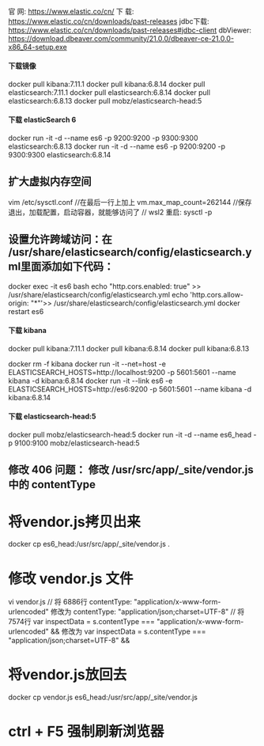 #### ################################################################################################
官    网: https://www.elastic.co/cn/
下    载: https://www.elastic.co/cn/downloads/past-releases
jdbc下载: https://www.elastic.co/cn/downloads/past-releases#jdbc-client
dbViewer: https://download.dbeaver.com/community/21.0.0/dbeaver-ce-21.0.0-x86_64-setup.exe

#### ################################################################################################
#### 下载镜像
docker pull kibana:7.11.1
docker pull kibana:6.8.14
docker pull elasticsearch:7.11.1
docker pull elasticsearch:6.8.14
docker pull elasticsearch:6.8.13
docker pull mobz/elasticsearch-head:5

#### 下载 elasticSearch 6 
docker run -it -d --name es6 -p 9200:9200 -p 9300:9300 elasticsearch:6.8.13
docker run -it -d --name es6 -p 9200:9200 -p 9300:9300 elasticsearch:6.8.14

## 扩大虚拟内存空间
vim /etc/sysctl.conf
//在最后一行上加上
vm.max_map_count=262144
//保存退出，加载配置，启动容器，就能够访问了
// wsl2 重启: sysctl -p

## 设置允许跨域访问：在 /usr/share/elasticsearch/config/elasticsearch.yml里面添加如下代码： 
docker exec -it es6 bash
echo "http.cors.enabled: true"    >> /usr/share/elasticsearch/config/elasticsearch.yml
echo 'http.cors.allow-origin: "*"'>> /usr/share/elasticsearch/config/elasticsearch.yml
docker restart es6

#### 下载 kibana
docker pull kibana:7.11.1
docker pull kibana:6.8.14
docker pull kibana:6.8.13

docker rm -f kibana
docker run -it --net=host -e ELASTICSEARCH_HOSTS=http://localhost:9200 -p 5601:5601 --name kibana -d kibana:6.8.14
docker run -it --link es6 -e ELASTICSEARCH_HOSTS=http://es6:9200 -p 5601:5601 --name kibana -d kibana:6.8.14


#### 下载 elasticsearch-head:5
docker pull mobz/elasticsearch-head:5
docker run -it -d --name es6_head -p 9100:9100 mobz/elasticsearch-head:5

## 修改 406 问题： 修改 /usr/src/app/_site/vendor.js 中的 contentType
# 将vendor.js拷贝出来
docker cp es6_head:/usr/src/app/_site/vendor.js .
# 修改 vendor.js 文件
vi vendor.js
// 将 6886行 contentType: "application/x-www-form-urlencoded"                           修改为 contentType: "application/json;charset=UTF-8"
// 将 7574行 var inspectData = s.contentType === "application/x-www-form-urlencoded" && 修改为 var inspectData = s.contentType === "application/json;charset=UTF-8" &&
# 将vendor.js放回去
docker cp vendor.js es6_head:/usr/src/app/_site/vendor.js
# ctrl + F5 强制刷新浏览器
